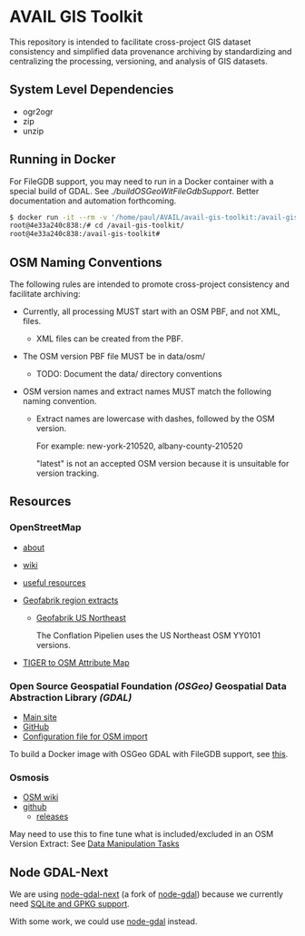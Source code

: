 <!-- markdownlint-disable MD013 -->

# AVAIL GIS Toolkit

This repository is intended to facilitate cross-project GIS dataset consistency
and simplified data provenance archiving by standardizing and centralizing
the processing, versioning, and analysis of GIS datasets.

## System Level Dependencies

- ogr2ogr
- zip
- unzip

## Running in Docker

For FileGDB support, you may need to run in a Docker container with a special build of GDAL.
See _./buildOSGeoWitFileGdbSupport_. Better documentation and automation forthcoming.

```sh
$ docker run -it --rm -v '/home/paul/AVAIL/avail-gis-toolkit:/avail-gis-toolkit/' gdal-with-filegdb:installed-node-and-zip
root@4e33a240c838:/# cd /avail-gis-toolkit/
root@4e33a240c838:/avail-gis-toolkit#
```

## OSM Naming Conventions

The following rules are intended to promote cross-project consistency and facilitate archiving:

- Currently, all processing MUST start with an OSM PBF, and not XML, files.

  - XML files can be created from the PBF.

- The OSM version PBF file MUST be in data/osm/

  - TODO: Document the data/ directory conventions

- OSM version names and extract names MUST match the following naming convention.

  - Extract names are lowercase with dashes, followed by the OSM version.

    For example: new-york-210520, albany-county-210520

    "latest" is not an accepted OSM version because it is unsuitable for version tracking.

## Resources

### OpenStreetMap

- [about](https://www.openstreetmap.org/about)
- [wiki](https://wiki.openstreetmap.org/wiki/Main_Page)
- [useful resources](https://labs.mapbox.com/mapping/becoming-a-power-mapper/useful-osm-resources/)
- [Geofabrik region extracts](http://download.geofabrik.de/openstreetmap/)

  - [Geofabrik US Northeast](http://download.geofabrik.de/north-america/us-northeast.html#)

    The Conflation Pipelien uses the US Northeast OSM YY0101 versions.

- [TIGER to OSM Attribute Map](https://wiki.openstreetmap.org/wiki/TIGER_to_OSM_Attribute_Map)

### Open Source Geospatial Foundation _(OSGeo)_ Geospatial Data Abstraction Library _(GDAL)_

- [Main site](https://www.gdal.org)
- [GitHub](https://github.com/OSGeo/gdal)
- [Configuration file for OSM import](https://github.com/OSGeo/gdal/blob/master/gdal/data/osmconf.ini)

To build a Docker image with OSGeo GDAL with FileGDB support, see
[this](https://github.com/availabs/NYS_RIS_ProcessingAndAnalysis_Toolkit/tree/main/buildOSGeoWitFileGdbSupport/versions/3.2.3/ubuntu_full).

### Osmosis

- [OSM wiki](https://wiki.openstreetmap.org/wiki/Osmosis)
- [github](https://github.com/openstreetmap/osmosis)
  - [releases](https://github.com/openstreetmap/osmosis/releases)

May need to use this to fine tune what is included/excluded in an OSM Version Extract: See
[Data Manipulation Tasks](https://wiki.openstreetmap.org/wiki/Osmosis/Detailed_Usage_0.48#--tag-filter_.28--tf.29)

## Node GDAL-Next

We are using [node-gdal-next](https://github.com/contra/node-gdal-next)
(a fork of [node-gdal](https://github.com/naturalatlas/node-gdal)) because we currently need
[SQLite and GPKG support](https://github.com/naturalatlas/node-gdal/pull/260#issuecomment-597697047).

With some work, we could use [node-gdal](https://github.com/naturalatlas/node-gdal) instead.
